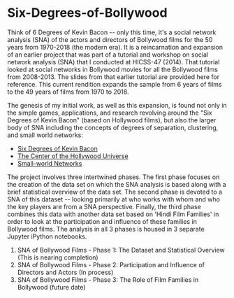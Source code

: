 # Six-Degrees-of-Bollywood
Think of 6 Degrees of Kevin Bacon -- only this time, it's a social network analysis (SNA) of the actors and directors of Bollywood films  for the 50 years from 1970-2018 (the modern era).  It is a reincarnation and expansion of an earlier project that was part of a tutorial and workshop on social network analysis (SNA) that I conducted at HICSS-47 (2014). That tutorial looked at social networks in Bollywood movies for all the Bollywood films from 2008-2013. The slides from that earlier tutorial are provided here for reference. This current rendition expands the sample from 6 years of films to the 49 years of films from 1970 to 2018.

The genesis of my initial work, as well as this expansion, is found not only in the simple games, applications, and research revolving around the "Six Degrees of Kevin Bacon" (based on Hollywood films), but also the larger body of SNA including the concepts of degrees of separation, clustering, and small world networks:

<ul>
<li><a href="https://en.wikipedia.org/wiki/Six_Degrees_of_Kevin_Bacon">Six Degrees of Kevin Bacon</a></li>
<li><a href="https://oracleofbacon.org/center.php">The Center of the Hollywood Universe</a></li>
<li><a href="https://en.wikipedia.org/wiki/Small-world_network">Small-world Networks</a></li>
</ul>

The project involves three intertwined phases. The first phase focuses on the creation of the data set on which the SNA analysis is based along with a brief statistical overview of the data set. The second phase is devoted to a SNA of this dataset -- looking primarily at who works with whom and who the key players are from a SNA perspective. Finally, the third phase combines this data with another data set based on 'Hindi Film Families' in order to look at the participation and influence of these families in Bollywood films. The analysis in all 3 phases is housed in 3 separate Jupyter iPython notebooks.

<ol>
    <li>SNA of Bollywood Films - Phase 1: The Dataset and Statistical Overview (This is nearing completion)</li>
    <li>SNA of Bollywood Films - Phase 2: Participation and Influence of Directors and Actors (In process)</li>
    <li>SNA of Bollywood Films - Phase 3: The Role of Film Families in Bollywood (future date)</li>
</ol>
